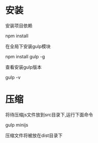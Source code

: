 # 安装

安装项目依赖

npm install

在全局下安装gulp模块

npm install gulp -g

查看安装gulp版本

gulp -v

# 压缩

将待压缩js文件放到src目录下,运行下面命令

gulp minijs

压缩文件将被放在dist目录下